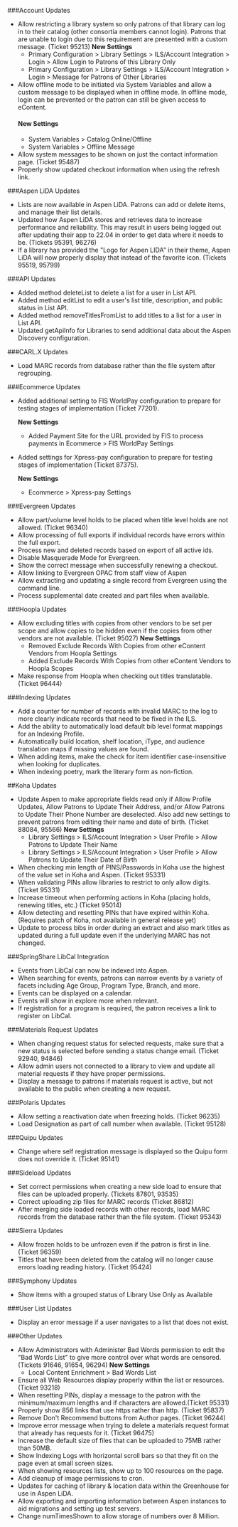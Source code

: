 ###Account Updates
- Allow restricting a library system so only patrons of that library can log in to their catalog (other consortia members cannot login). Patrons that are unable to login due to this requirement are presented with a custom message. (Ticket 95213) 
  **New Settings**
  - Primary Configuration > Library Settings > ILS/Account Integration > Login > Allow Login to Patrons of this Library Only
  - Primary Configuration > Library Settings > ILS/Account Integration > Login > Message for Patrons of Other Libraries
- Allow offline mode to be initiated via System Variables and allow a custom message to be displayed when in offline mode. In offline mode, login can be prevented or the patron can still be given access to eContent. 
  #### New Settings
  - System Variables > Catalog Online/Offline
  - System Variables > Offline Message
- Allow system messages to be shown on just the contact information page. (Ticket 95487)
- Properly show updated checkout information when using the refresh link.

###Aspen LiDA Updates
- Lists are now available in Aspen LiDA. Patrons can add or delete items, and manage their list details.
- Updated how Aspen LiDA stores and retrieves data to increase performance and reliability. This may result in users being logged out after updating their app to 22.04 in order to get data where it needs to be. (Tickets 95391, 96276)
- If a library has provided the "Logo for Aspen LIDA" in their theme, Aspen LiDA will now properly display that instead of the favorite icon. (Tickets 95519, 95799)

###API Updates
- Added method deleteList to delete a list for a user in List API.
- Added method editList to edit a user's list title, description, and public status in List API. 
- Added method removeTitlesFromList to add titles to a list for a user in List API.
- Updated getApiInfo for Libraries to send additional data about the Aspen Discovery configuration.

###CARL.X Updates
- Load MARC records from database rather than the file system after regrouping. 

###Ecommerce Updates
- Added additional setting to FIS WorldPay configuration to prepare for testing stages of implementation (Ticket 77201).

  **New Settings**
  - Added Payment Site for the URL provided by FIS to process payments in Ecommerce > FIS WorldPay Settings
- Added settings for Xpress-pay configuration to prepare for testing stages of implementation (Ticket 87375).

  **New Settings**
  - Ecommerce > Xpress-pay Settings 

###Evergreen Updates
- Allow part/volume level holds to be placed when title level holds are not allowed. (Ticket 96340) 
- Allow processing of full exports if individual records have errors within the full export.
- Process new and deleted records based on export of all active ids. 
- Disable Masquerade Mode for Evergreen.
- Show the correct message when successfully renewing a checkout. 
- Allow linking to Evergreen OPAC from staff view of Aspen
- Allow extracting and updating a single record from Evergreen using the command line. 
- Process supplemental date created and part files when available. 

###Hoopla Updates
- Allow excluding titles with copies from other vendors to be set per scope and allow copies to be hidden even if the copies from other vendors are not available. (Ticket 95027)
  **New Settings**
  - Removed Exclude Records With Copies from other eContent Vendors from Hoopla Settings
  - Added Exclude Records With Copies from other eContent Vendors to Hoopla Scopes
- Make response from Hoopla when checking out titles translatable. (Ticket 96444)

###Indexing Updates
- Add a counter for number of records with invalid MARC to the log to more clearly indicate records that need to be fixed in the ILS.
- Add the ability to automatically load default bib level format mappings for an Indexing Profile. 
- Automatically build location, shelf location, iType, and audience translation maps if missing values are found.
- When adding items, make the check for item identifier case-insensitive when looking for duplicates. 
- When indexing poetry, mark the literary form as non-fiction. 

##Koha Updates
- Update Aspen to make appropriate fields read only if Allow Profile Updates, Allow Patrons to Update Their Address, and/or Allow Patrons to Update Their Phone Number are deselected. Also add new settings to prevent patrons from editing their name and date of birth. (Ticket 88084, 95566)
  **New Settings**
  - Library Settings > ILS/Account Integration > User Profile > Allow Patrons to Update Their Name
  - Library Settings > ILS/Account Integration > User Profile > Allow Patrons to Update Their Date of Birth
- When checking min length of PINS/Passwords in Koha use the highest of the value set in Koha and Aspen. (Ticket 95331)
- When validating PINs allow libraries to restrict to only allow digits. (Ticket 95331)
- Increase timeout when performing actions in Koha (placing holds, renewing titles, etc.) (Ticket 95014)
- Allow detecting and resetting PINs that have expired within Koha. (Requires patch of Koha, not available in general release yet) 
- Update to process bibs in order during an extract and also mark titles as updated during a full update even if the underlying MARC has not changed. 

###SpringShare LibCal Integration
- Events from LibCal can now be indexed into Aspen.  
- When searching for events, patrons can narrow events by a variety of facets including Age Group, Program Type, Branch, and more. 
- Events can be displayed on a calendar. 
- Events will show in explore more when relevant. 
- If registration for a program is required, the patron receives a link to register on LibCal.

###Materials Request Updates
- When changing request status for selected requests, make sure that a new status is selected before sending a status change email. (Ticket 92940, 94846)
- Allow admin users not connected to a library to view and update all material requests if they have proper permissions. 
- Display a message to patrons if materials request is active, but not available to the public when creating a new request. 

###Polaris Updates
- Allow setting a reactivation date when freezing holds. (Ticket 96235) 
- Load Designation as part of call number when available. (Ticket 95128)

###Quipu Updates
- Change where self registration message is displayed so the Quipu form does not override it. (Ticket 95141)

###Sideload Updates
- Set correct permissions when creating a new side load to ensure that files can be uploaded properly. (Tickets 87801, 93535)
- Correct uploading zip files for MARC records (Ticket 86812)
- After merging side loaded records with other records, load MARC records from the database rather than the file system. (Ticket 95343)

###Sierra Updates
- Allow frozen holds to be unfrozen even if the patron is first in line. (Ticket 96359)
- Titles that have been deleted from the catalog will no longer cause errors loading reading history. (Ticket 95424)

###Symphony Updates
- Show items with a grouped status of Library Use Only as Available

###User List Updates
- Display an error message if a user navigates to a list that does not exist.

###Other Updates
- Allow Administrators with Administer Bad Words permission to edit the "Bad Words List" to give more control over what words are censored. (Tickets 91646, 91654, 96294)
  **New Settings**
  - Local Content Enrichment > Bad Words List
- Ensure all Web Resources display properly within the list or resources. (Ticket 93218)
- When resetting PINs, display a message to the patron with the minimum/maximum lengths and if characters are allowed.(Ticket 95331)
- Properly show 856 links that use https rather than http. (Ticket 95837)
- Remove Don't Recommend buttons from Author pages. (Ticket 96244)
- Improve error message when trying to delete a materials request format that already has requests for it. (Ticket 96475)
- Increase the default size of files that can be uploaded to 75MB rather than 50MB.
- Show Indexing Logs with horizontal scroll bars so that they fit on the page even at small screen sizes. 
- When showing resources lists, show up to 100 resources on the page. 
- Add cleanup of image permissions to cron.
- Updates for caching of library & location data within the Greenhouse for use in Aspen LiDA.
- Allow exporting and importing information between Aspen instances to aid migrations and setting up test servers. 
- Change numTimesShown to allow storage of numbers over 8 Million.
